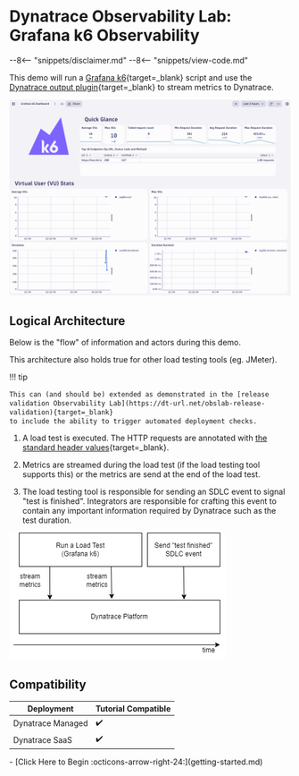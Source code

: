 # Dynatrace Observability Lab: Grafana k6 Observability

--8<-- "snippets/disclaimer.md"
--8<-- "snippets/view-code.md"

This demo will run a [Grafana k6](https://k6.io){target=_blank} script and use the [Dynatrace output plugin](https://www.dynatrace.com/hub/detail/grafana-k6){target=_blank} to stream metrics to Dynatrace.

![Dynatrace k6 dashboard](images/k6-dashboard.png)

## Logical Architecture

Below is the "flow" of information and actors during this demo.

This architecture also holds true for other load testing tools (eg. JMeter).

!!! tip

    This can (and should be) extended as demonstrated in the [release validation Observability Lab](https://dt-url.net/obslab-release-validation){target=_blank}
    to include the ability to trigger automated deployment checks.


1. A load test is executed.
The HTTP requests are annotated with [the standard header values](https://docs.dynatrace.com/docs/platform-modules/automations/cloud-automation/test-automation#tag-tests-with-http-headers){target=_blank}.

1. Metrics are streamed during the load test (if the load testing tool supports this)
or the metrics are send at the end of the load test.

1. The load testing tool is responsible for sending an SDLC event to signal "test is finished".
Integrators are responsible for crafting this event to contain any important information required by Dynatrace
such as the test duration.

![Logical Architecture](images/load-test-integration-flow.jpg)

## Compatibility

| Deployment         | Tutorial Compatible |
|--------------------|---------------------|
| Dynatrace Managed  | ✔️                 |
| Dynatrace SaaS     | ✔️                 |

<div class="grid cards" markdown>
- [Click Here to Begin :octicons-arrow-right-24:](getting-started.md)
</div>